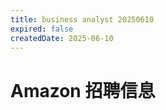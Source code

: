 ```yaml
---
title: business analyst 20250610
expired: false
createdDate: 2025-06-10
---
```


# Amazon 招聘信息

<JobPostingTable job-posting-json-path="amazon/data/business-analyst-20250610-2.json"/>
